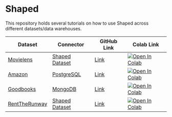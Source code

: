 # Shaped

This repository holds several tutorials on how to use Shaped across different datasets/data warehouses.

| Dataset                                                | Connector                                                         | GitHub Link                                                          | Colab Link                                                                                                                                                                                                     |
| ------------------------------------------------------ | ----------------------------------------------------------------- | -------------------------------------------------------------------- | -------------------------------------------------------------------------------------------------------------------------------------------------------------------------------------------------------------- |
| [Movielens](https://grouplens.org/datasets/movielens/) | [Shaped Dataset](https://docs.shaped.ai/docs/api#tag/Dataset/operation/datasets__create_dataset_post)                         | [Link](tutorials/Shaped%20Dataset%20Movielens%20Tutorial.ipynb)              | [![Open In Colab](https://colab.research.google.com/assets/colab-badge.svg)](https://colab.research.google.com/github/shaped-ai/Shaped/blob/main/tutorials/Shaped%20Dataset%20Movielens%20Tutorial.ipynb)              |
| [Amazon](https://jmcauley.ucsd.edu/data/amazon/)       | [PostgreSQL](https://docs.shaped.ai/docs/integrations/postgresql) | [Link](tutorials/Postgres%20Amazon%20Beauty%20Ratings%20Tutorial.ipynb) | [![Open In Colab](https://colab.research.google.com/assets/colab-badge.svg)](https://colab.research.google.com/github/shaped-ai/Shaped/blob/main/tutorials/Postgres%20Amazon%20Beauty%20Ratings%20Tutorial.ipynb) |
| [Goodbooks](https://fastml.com/goodbooks-10k-a-new-dataset-for-book-recommendations/) | [MongoDB](https://docs.shaped.ai/docs/integrations/mongodb/) | [Link](tutorials/MongoDB%20Goodbooks%20Tutorial.ipynb) | [![Open In Colab](https://colab.research.google.com/assets/colab-badge.svg)](https://colab.research.google.com/github/shaped-ai/shaped/blob/main/tutorials/MongoDB%20Goodbooks%20Tutorial.ipynb) |
| [RentTheRunway](https://cseweb.ucsd.edu/~jmcauley/datasets.html#clothing_fit:~:text=%2C%202019%0Apdf-,Clothing%20Fit%20Data,-Description) | [Shaped Dataset](https://docs.shaped.ai/docs/api#tag/Dataset/operation/datasets__create_dataset_post) | [Link](tutorials/Shaped_Dataset_RentTheRunway_Turorial.ipynb) | [![Open In Colab](https://colab.research.google.com/assets/colab-badge.svg)]([https://colab.research.google.com/github/shaped-ai/shaped/blob/main/tutorials/MongoDB%20Goodbooks%20Tutorial.ipynb](https://colab.research.google.com/github/shaped-ai/shaped-tutorials/blob/main/tutorials/Shaped_Dataset_RentTheRunway_Turorial.ipynb)) |
